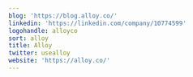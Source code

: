 ```yaml
---
blog: 'https://blog.alloy.co/'
linkedin: 'https://linkedin.com/company/10774599'
logohandle: alloyco
sort: alloy
title: Alloy
twitter: usealloy
website: 'https://alloy.co/'
---
```

